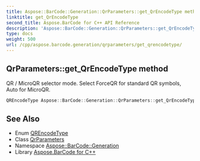 ```yaml
---
title: Aspose::BarCode::Generation::QrParameters::get_QrEncodeType method
linktitle: get_QrEncodeType
second_title: Aspose.BarCode for C++ API Reference
description: 'Aspose::BarCode::Generation::QrParameters::get_QrEncodeType method. QR / MicroQR selector mode. Select ForceQR for standard QR symbols, Auto for MicroQR in C++.'
type: docs
weight: 500
url: /cpp/aspose.barcode.generation/qrparameters/get_qrencodetype/
---
```

## QrParameters::get_QrEncodeType method


QR / MicroQR selector mode. Select ForceQR for standard QR symbols, Auto for MicroQR.

```cpp
QREncodeType Aspose::BarCode::Generation::QrParameters::get_QrEncodeType() const
```


## See Also

* Enum [QREncodeType](../../qrencodetype/)
* Class [QrParameters](../)
* Namespace [Aspose::BarCode::Generation](../../)
* Library [Aspose.BarCode for C++](../../../)
